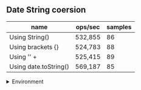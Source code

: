 ## Date String coersion

|name|ops/sec|samples|
|-|-|-|
|Using String()|532,855|86|
|Using brackets {}|524,783|88|
|Using '' + |525,415|89|
|Using date.toString()|569,187|85|


<details>
<summary>Environment</summary>

* __Machine:__ linux x64 | 2 vCPUs | 6.8GB Mem
* __Run:__ Tue Oct 10 2023 20:45:15 GMT+0000 (Coordinated Universal Time)
</details>

<!--
{"environment":{"platform":"linux","arch":"x64","cpus":2,"totalMemory":6.759757995605469},"benchmarks":"[{\"timeStamp\":1696970699763,\"currentTarget\":{\"0\":{\"name\":\"Using String()\",\"options\":{\"async\":false,\"defer\":false,\"delay\":0.005,\"initCount\":1,\"maxTime\":5,\"minSamples\":5,\"minTime\":0.05},\"async\":false,\"defer\":false,\"delay\":0.005,\"initCount\":1,\"maxTime\":5,\"minSamples\":5,\"minTime\":0.05,\"id\":1,\"stats\":{\"moe\":1.5013350768542824e-8,\"rme\":0.7999933807649434,\"sem\":7.659872841093277e-9,\"deviation\":7.103473845230784e-8,\"mean\":0.0000018766843738365998,\"sample\":[0.0000018484686713186103,0.0000018072021077620317,0.0000018369911517157038,0.0000018499433853679592,0.0000018845018703690382,0.000001866042838644702,0.0000017985301057477879,0.000001853274796195652,0.000001953427105978261,0.0000019356962296195654,0.0000018205235733695654,0.000001793917085597826,0.0000020798394701086957,0.0000018710837635869564,0.0000019883759850543477,0.000001883135360054348,0.0000018619092391304349,0.0000018655403532608695,0.0000018103878057065216,0.000001918437466032609,0.0000019417288043478263,0.000002140966881793478,0.0000019174218750000003,0.0000018275276494565216,0.0000018079761209239131,0.00000201844375,0.000001862197995923913,0.0000018716442255434782,0.0000018887297554347825,0.0000019760016983695654,0.0000018802787364130435,0.0000018037675611413043,0.0000018518243885869565,0.000001749104110054348,0.000001935638485054348,0.0000018774016644021741,0.0000017931867866847825,0.0000018088354619565218,0.0000018228809442934783,0.0000018552346807065217,0.0000019407029891304347,0.0000019283898777173912,0.0000018579588654891304,0.000002073565726902174,0.0000018824220448369565,0.000001920047520380435,0.000001935950985054348,0.0000019040659307065218,0.0000018669024116847828,0.0000018482476222826088,0.0000018269230298913044,0.000001987428260869565,0.0000018481661005434784,0.0000018808051970108695,0.0000017765156929347826,0.0000018168279551630437,0.0000017891684782608694,0.000001820995754076087,0.0000018764845788043477,0.0000018091411684782609,0.0000018581345108695652,0.0000019135190557065218,0.0000018407134510869566,0.0000017952685801630434,0.0000018996977241847826,0.0000018980911005434781,0.0000018411278532608696,0.0000018310327785326088,0.0000018961447690217393,0.000001955519633152174,0.0000018576801290760869,0.000001845373777173913,0.0000018541951086956523,0.0000018850170516304348,0.0000019908320991847825,0.0000018297556046195651,0.000001835081691576087,0.0000018786923233695652,0.0000018223337635869564,0.0000017921299932065217,0.0000018139030570652174,0.0000018552480638586955,0.000002045865964673913,0.0000018537263247282608,0.0000018727446671195653,0.0000018842969429347826],\"variance\":5.045934066987782e-15},\"times\":{\"cycle\":0.0552495879657495,\"elapsed\":5.442,\"period\":0.0000018766843738365998,\"timeStamp\":1696970694321},\"running\":false,\"count\":29440,\"cycles\":5,\"hz\":532854.6525677358},\"1\":{\"name\":\"Using brackets {}\",\"options\":{\"async\":false,\"defer\":false,\"delay\":0.005,\"initCount\":1,\"maxTime\":5,\"minSamples\":5,\"minTime\":0.05},\"async\":false,\"defer\":false,\"delay\":0.005,\"initCount\":1,\"maxTime\":5,\"minSamples\":5,\"minTime\":0.05,\"id\":2,\"stats\":{\"moe\":1.8513322439099877e-8,\"rme\":0.9715480963886051,\"sem\":9.44557267301014e-9,\"deviation\":8.860732585208856e-8,\"mean\":0.0000019055487327819145,\"sample\":[0.0000019014716454246027,0.0000017853950841247822,0.0000017986913883256856,0.0000018093590509728596,0.0000018734298403935308,0.0000018298265562515483,0.0000018326754078635381,0.00000196032140708497,0.0000018606896344268677,0.0000018455748310153237,0.0000019146797253777823,0.0000020144424390416533,0.0000020391477863892133,0.000002218246416817072,0.0000018937221219520825,0.0000022846263226811056,0.0000019572071345153415,0.0000019916657819301415,0.0000018862832572459923,0.000001947690943836925,0.000001920264182326503,0.0000019538380578263794,0.0000019093111441412748,0.000001838465088296705,0.000001881141203949464,0.0000018892665888098524,0.0000018913014828184167,0.0000019388117634568425,0.000001910210036451145,0.0000018781578723856036,0.0000018585344162508405,0.0000018163432069929576,0.0000019201084333085606,0.000001914913295820505,0.000002064571504405988,0.0000019699508794281065,0.000001950500867041795,0.000001857554128180628,0.0000018932230951622608,0.000001921124146229253,0.0000018925825459178256,0.0000018477442049757584,0.0000018055848108433309,0.0000019942456736383904,0.0000019555190926142196,0.000001812011536964292,0.0000019307796808096536,0.0000019835521780671645,0.0000018582790615379172,0.0000018394142750981988,0.000002061544923741109,0.0000018478434481050285,0.0000018721931773948122,0.000001935825860787714,0.0000018491633815775505,0.0000018317848473052831,0.0000019663930783113346,0.0000019948972362787076,0.0000018537530344315087,0.0000018811531547471603,0.0000018289574648784456,0.0000018508407233093883,0.000001878729112849004,0.000001871531441310733,0.0000018605367139672317,0.0000019490145794260236,0.0000018012495488163064,0.000001839485084397891,0.0000019105348738455006,0.0000018139074277221416,0.0000021638271701050994,0.000001861952192221947,0.000001872419653915567,0.0000019870590254432218,0.0000018985705438975194,0.0000018258363353267986,0.0000018672920485509041,0.0000018929227856612052,0.000001818730669875084,0.000001865204288899112,0.0000019340034325347677,0.0000020851267206907534,0.0000019160481616476165,0.000001855717010509926,0.0000018959235995612018,0.0000017744545454545453,0.0000018357340670228954,0.0000018956758908666266],\"variance\":7.851258194658203e-15},\"times\":{\"cycle\":0.05384890163968412,\"elapsed\":5.453,\"period\":0.0000019055487327819145,\"timeStamp\":1696970699781},\"running\":false,\"count\":28259,\"cycles\":5,\"hz\":524783.2200754572},\"2\":{\"name\":\"Using '' + \",\"options\":{\"async\":false,\"defer\":false,\"delay\":0.005,\"initCount\":1,\"maxTime\":5,\"minSamples\":5,\"minTime\":0.05},\"async\":false,\"defer\":false,\"delay\":0.005,\"initCount\":1,\"maxTime\":5,\"minSamples\":5,\"minTime\":0.05,\"id\":3,\"stats\":{\"moe\":2.1786451108018183e-8,\"rme\":1.144693591362594,\"sem\":1.1115536279601113e-8,\"deviation\":1.0486375953444755e-7,\"mean\":0.0000019032561440380328,\"sample\":[0.000001834789153758834,0.0000019542080471730835,0.0000017819057232049948,0.0000017776601803676726,0.0000018204487339576828,0.0000017992382934443289,0.0000018245902185223726,0.0000018484541449878599,0.0000018058737079431148,0.0000018495640998959418,0.0000019044649670482138,0.0000019765214706902533,0.0000019486131807145335,0.0000018725434963579605,0.0000018978607700312175,0.0000018142885189039197,0.0000018335761706555671,0.0000018690857787027401,0.0000017822493929934096,0.000002108682691640652,0.0000017711810960804718,0.0000017711255983350676,0.000001830362330905307,0.0000018845349288935137,0.0000018892383281304197,0.0000018248333680194242,0.0000017814377384668747,0.0000018028737079431148,0.0000018331337495664238,0.0000018175944155393687,0.0000019692901144641,0.000001988853035032952,0.0000024136176552202568,0.0000018508686784599376,0.0000018430712799167534,0.0000018349027402011792,0.000001985665383281304,0.000002082147936177593,0.0000020095917447103713,0.000001807646479361776,0.0000018723705168227539,0.0000018078476586888658,0.00000179135098855359,0.0000019034908081859174,0.0000018284060353798127,0.00000174211422129726,0.000002027333645508151,0.0000019478749913284773,0.000001896990634755463,0.0000019803410683315992,0.000001948943322927506,0.0000018980173430454387,0.0000018796962192160943,0.000002112900520291363,0.000001980545716267777,0.000001906723517169615,0.000001953136871314603,0.0000019249648976760316,0.0000019373339229968782,0.0000018480972944849116,0.0000019041394380853278,0.0000018369283732223377,0.000002015106833159903,0.0000020316624696496705,0.0000018745661463753034,0.000001973934582032605,0.000002127746132500867,0.0000018758079084287202,0.000002060767499132848,0.0000018955199791883457,0.0000018135292403746097,0.0000018488568851890393,0.0000019768065903572665,0.000002024756468955949,0.000001941059174471037,0.000001932203850156087,0.000001923365868886576,0.0000018524330211585155,0.0000021074201526187997,0.0000019354851890391955,0.0000018386141172389873,0.0000018337962539021852,0.0000018811460978147764,0.0000018591378425251475,0.0000018060162330905307,0.0000020619086368366285,0.0000018682602497398544,0.0000018471468955948664,0.0000019566054457162678],\"variance\":1.0996408063698439e-14},\"times\":{\"cycle\":0.05487087463261649,\"elapsed\":5.376,\"period\":0.0000019032561440380328,\"timeStamp\":1696970705235},\"running\":false,\"count\":28830,\"cycles\":3,\"hz\":525415.3536467012},\"3\":{\"name\":\"Using date.toString()\",\"options\":{\"async\":false,\"defer\":false,\"delay\":0.005,\"initCount\":1,\"maxTime\":5,\"minSamples\":5,\"minTime\":0.05},\"async\":false,\"defer\":false,\"delay\":0.005,\"initCount\":1,\"maxTime\":5,\"minSamples\":5,\"minTime\":0.05,\"id\":4,\"stats\":{\"moe\":2.6681315139153776e-8,\"rme\":1.5186667019630262,\"sem\":1.3612915887323355e-8,\"deviation\":1.2550488321656632e-7,\"mean\":0.000001756890771666064,\"sample\":[0.0000017792996292895282,0.0000023009761588953504,0.0000019227097575077373,0.0000018831424684555999,0.000001725433963533607,0.0000017477679136109803,0.0000017350349525667767,0.0000017508560855816458,0.0000017113704573672025,0.0000017343528405087078,0.0000017196889701687864,0.0000016875122646891045,0.0000018427482299251701,0.0000017857871883493842,0.0000017115080366430657,0.0000016930120801315393,0.0000017014983389819135,0.0000017667107144055567,0.0000017789183248884266,0.0000017892065366933995,0.0000017406881983826044,0.0000017829752357303446,0.000001804004664273011,0.0000018777503103922686,0.0000017099353941992096,0.0000018885972268738698,0.0000017463275504052514,0.000001846102853506598,0.0000017230608212204434,0.0000017567602317636814,0.0000017179868042065777,0.0000016757603992229888,0.0000017849134235380804,0.0000017377033960747538,0.0000016898939312747004,0.0000016956913390046218,0.0000016809506539436808,0.0000016970990257573734,0.0000017391848391832378,0.0000016720924195916188,0.0000017404960296276527,0.0000017176581476044306,0.0000017824584278660081,0.000001815439109835847,0.0000016708078873615375,0.0000016889313811047545,0.000001647382009761143,0.0000017068989301528815,0.0000016815620414363748,0.0000016558017389055884,0.0000016345697016710302,0.0000016357171207860628,0.0000017289519053621644,0.0000017306391286079059,0.0000016341236950127671,0.0000016825575487249102,0.0000017334866673130998,0.0000017608500921167459,0.000001658422250234332,0.0000018102797116907463,0.000001915027279485439,0.0000016606634021784803,0.0000017032566986651152,0.000002065021752480688,0.000002028543682730534,0.0000024152318756262325,0.0000016632523675619769,0.0000017165731600892079,0.0000018191293189825139,0.0000016333775816930089,0.0000016647714858269497,0.0000016677806005365395,0.0000016492733120010342,0.0000016163886392811297,0.000001671998138639281,0.000001690662997432606,0.000001752854621309371,0.0000018137272464698331,0.0000016816643132220797,0.000001683374839537869,0.0000017109453465982028,0.000001800787676508344,0.0000018364101091142491,0.0000017894526636713737,0.00000183349932605905],\"variance\":1.575147571120395e-14},\"times\":{\"cycle\":0.054744716445114555,\"elapsed\":5.294,\"period\":0.000001756890771666064,\"timeStamp\":1696970710611},\"running\":false,\"count\":31160,\"cycles\":3,\"hz\":569187.3485405683},\"options\":{},\"events\":{\"start\":[null],\"cycle\":[null,null],\"complete\":[null,null]},\"length\":4,\"running\":false},\"type\":\"cycle\",\"target\":{\"name\":\"Using String()\",\"options\":{\"async\":false,\"defer\":false,\"delay\":0.005,\"initCount\":1,\"maxTime\":5,\"minSamples\":5,\"minTime\":0.05},\"async\":false,\"defer\":false,\"delay\":0.005,\"initCount\":1,\"maxTime\":5,\"minSamples\":5,\"minTime\":0.05,\"id\":1,\"stats\":{\"moe\":1.5013350768542824e-8,\"rme\":0.7999933807649434,\"sem\":7.659872841093277e-9,\"deviation\":7.103473845230784e-8,\"mean\":0.0000018766843738365998,\"sample\":[0.0000018484686713186103,0.0000018072021077620317,0.0000018369911517157038,0.0000018499433853679592,0.0000018845018703690382,0.000001866042838644702,0.0000017985301057477879,0.000001853274796195652,0.000001953427105978261,0.0000019356962296195654,0.0000018205235733695654,0.000001793917085597826,0.0000020798394701086957,0.0000018710837635869564,0.0000019883759850543477,0.000001883135360054348,0.0000018619092391304349,0.0000018655403532608695,0.0000018103878057065216,0.000001918437466032609,0.0000019417288043478263,0.000002140966881793478,0.0000019174218750000003,0.0000018275276494565216,0.0000018079761209239131,0.00000201844375,0.000001862197995923913,0.0000018716442255434782,0.0000018887297554347825,0.0000019760016983695654,0.0000018802787364130435,0.0000018037675611413043,0.0000018518243885869565,0.000001749104110054348,0.000001935638485054348,0.0000018774016644021741,0.0000017931867866847825,0.0000018088354619565218,0.0000018228809442934783,0.0000018552346807065217,0.0000019407029891304347,0.0000019283898777173912,0.0000018579588654891304,0.000002073565726902174,0.0000018824220448369565,0.000001920047520380435,0.000001935950985054348,0.0000019040659307065218,0.0000018669024116847828,0.0000018482476222826088,0.0000018269230298913044,0.000001987428260869565,0.0000018481661005434784,0.0000018808051970108695,0.0000017765156929347826,0.0000018168279551630437,0.0000017891684782608694,0.000001820995754076087,0.0000018764845788043477,0.0000018091411684782609,0.0000018581345108695652,0.0000019135190557065218,0.0000018407134510869566,0.0000017952685801630434,0.0000018996977241847826,0.0000018980911005434781,0.0000018411278532608696,0.0000018310327785326088,0.0000018961447690217393,0.000001955519633152174,0.0000018576801290760869,0.000001845373777173913,0.0000018541951086956523,0.0000018850170516304348,0.0000019908320991847825,0.0000018297556046195651,0.000001835081691576087,0.0000018786923233695652,0.0000018223337635869564,0.0000017921299932065217,0.0000018139030570652174,0.0000018552480638586955,0.000002045865964673913,0.0000018537263247282608,0.0000018727446671195653,0.0000018842969429347826],\"variance\":5.045934066987782e-15},\"times\":{\"cycle\":0.0552495879657495,\"elapsed\":5.442,\"period\":0.0000018766843738365998,\"timeStamp\":1696970694321},\"running\":false,\"count\":29440,\"cycles\":5,\"hz\":532854.6525677358},\"aborted\":false},{\"timeStamp\":1696970705234,\"currentTarget\":{\"0\":{\"name\":\"Using String()\",\"options\":{\"async\":false,\"defer\":false,\"delay\":0.005,\"initCount\":1,\"maxTime\":5,\"minSamples\":5,\"minTime\":0.05},\"async\":false,\"defer\":false,\"delay\":0.005,\"initCount\":1,\"maxTime\":5,\"minSamples\":5,\"minTime\":0.05,\"id\":1,\"stats\":{\"moe\":1.5013350768542824e-8,\"rme\":0.7999933807649434,\"sem\":7.659872841093277e-9,\"deviation\":7.103473845230784e-8,\"mean\":0.0000018766843738365998,\"sample\":[0.0000018484686713186103,0.0000018072021077620317,0.0000018369911517157038,0.0000018499433853679592,0.0000018845018703690382,0.000001866042838644702,0.0000017985301057477879,0.000001853274796195652,0.000001953427105978261,0.0000019356962296195654,0.0000018205235733695654,0.000001793917085597826,0.0000020798394701086957,0.0000018710837635869564,0.0000019883759850543477,0.000001883135360054348,0.0000018619092391304349,0.0000018655403532608695,0.0000018103878057065216,0.000001918437466032609,0.0000019417288043478263,0.000002140966881793478,0.0000019174218750000003,0.0000018275276494565216,0.0000018079761209239131,0.00000201844375,0.000001862197995923913,0.0000018716442255434782,0.0000018887297554347825,0.0000019760016983695654,0.0000018802787364130435,0.0000018037675611413043,0.0000018518243885869565,0.000001749104110054348,0.000001935638485054348,0.0000018774016644021741,0.0000017931867866847825,0.0000018088354619565218,0.0000018228809442934783,0.0000018552346807065217,0.0000019407029891304347,0.0000019283898777173912,0.0000018579588654891304,0.000002073565726902174,0.0000018824220448369565,0.000001920047520380435,0.000001935950985054348,0.0000019040659307065218,0.0000018669024116847828,0.0000018482476222826088,0.0000018269230298913044,0.000001987428260869565,0.0000018481661005434784,0.0000018808051970108695,0.0000017765156929347826,0.0000018168279551630437,0.0000017891684782608694,0.000001820995754076087,0.0000018764845788043477,0.0000018091411684782609,0.0000018581345108695652,0.0000019135190557065218,0.0000018407134510869566,0.0000017952685801630434,0.0000018996977241847826,0.0000018980911005434781,0.0000018411278532608696,0.0000018310327785326088,0.0000018961447690217393,0.000001955519633152174,0.0000018576801290760869,0.000001845373777173913,0.0000018541951086956523,0.0000018850170516304348,0.0000019908320991847825,0.0000018297556046195651,0.000001835081691576087,0.0000018786923233695652,0.0000018223337635869564,0.0000017921299932065217,0.0000018139030570652174,0.0000018552480638586955,0.000002045865964673913,0.0000018537263247282608,0.0000018727446671195653,0.0000018842969429347826],\"variance\":5.045934066987782e-15},\"times\":{\"cycle\":0.0552495879657495,\"elapsed\":5.442,\"period\":0.0000018766843738365998,\"timeStamp\":1696970694321},\"running\":false,\"count\":29440,\"cycles\":5,\"hz\":532854.6525677358},\"1\":{\"name\":\"Using brackets {}\",\"options\":{\"async\":false,\"defer\":false,\"delay\":0.005,\"initCount\":1,\"maxTime\":5,\"minSamples\":5,\"minTime\":0.05},\"async\":false,\"defer\":false,\"delay\":0.005,\"initCount\":1,\"maxTime\":5,\"minSamples\":5,\"minTime\":0.05,\"id\":2,\"stats\":{\"moe\":1.8513322439099877e-8,\"rme\":0.9715480963886051,\"sem\":9.44557267301014e-9,\"deviation\":8.860732585208856e-8,\"mean\":0.0000019055487327819145,\"sample\":[0.0000019014716454246027,0.0000017853950841247822,0.0000017986913883256856,0.0000018093590509728596,0.0000018734298403935308,0.0000018298265562515483,0.0000018326754078635381,0.00000196032140708497,0.0000018606896344268677,0.0000018455748310153237,0.0000019146797253777823,0.0000020144424390416533,0.0000020391477863892133,0.000002218246416817072,0.0000018937221219520825,0.0000022846263226811056,0.0000019572071345153415,0.0000019916657819301415,0.0000018862832572459923,0.000001947690943836925,0.000001920264182326503,0.0000019538380578263794,0.0000019093111441412748,0.000001838465088296705,0.000001881141203949464,0.0000018892665888098524,0.0000018913014828184167,0.0000019388117634568425,0.000001910210036451145,0.0000018781578723856036,0.0000018585344162508405,0.0000018163432069929576,0.0000019201084333085606,0.000001914913295820505,0.000002064571504405988,0.0000019699508794281065,0.000001950500867041795,0.000001857554128180628,0.0000018932230951622608,0.000001921124146229253,0.0000018925825459178256,0.0000018477442049757584,0.0000018055848108433309,0.0000019942456736383904,0.0000019555190926142196,0.000001812011536964292,0.0000019307796808096536,0.0000019835521780671645,0.0000018582790615379172,0.0000018394142750981988,0.000002061544923741109,0.0000018478434481050285,0.0000018721931773948122,0.000001935825860787714,0.0000018491633815775505,0.0000018317848473052831,0.0000019663930783113346,0.0000019948972362787076,0.0000018537530344315087,0.0000018811531547471603,0.0000018289574648784456,0.0000018508407233093883,0.000001878729112849004,0.000001871531441310733,0.0000018605367139672317,0.0000019490145794260236,0.0000018012495488163064,0.000001839485084397891,0.0000019105348738455006,0.0000018139074277221416,0.0000021638271701050994,0.000001861952192221947,0.000001872419653915567,0.0000019870590254432218,0.0000018985705438975194,0.0000018258363353267986,0.0000018672920485509041,0.0000018929227856612052,0.000001818730669875084,0.000001865204288899112,0.0000019340034325347677,0.0000020851267206907534,0.0000019160481616476165,0.000001855717010509926,0.0000018959235995612018,0.0000017744545454545453,0.0000018357340670228954,0.0000018956758908666266],\"variance\":7.851258194658203e-15},\"times\":{\"cycle\":0.05384890163968412,\"elapsed\":5.453,\"period\":0.0000019055487327819145,\"timeStamp\":1696970699781},\"running\":false,\"count\":28259,\"cycles\":5,\"hz\":524783.2200754572},\"2\":{\"name\":\"Using '' + \",\"options\":{\"async\":false,\"defer\":false,\"delay\":0.005,\"initCount\":1,\"maxTime\":5,\"minSamples\":5,\"minTime\":0.05},\"async\":false,\"defer\":false,\"delay\":0.005,\"initCount\":1,\"maxTime\":5,\"minSamples\":5,\"minTime\":0.05,\"id\":3,\"stats\":{\"moe\":2.1786451108018183e-8,\"rme\":1.144693591362594,\"sem\":1.1115536279601113e-8,\"deviation\":1.0486375953444755e-7,\"mean\":0.0000019032561440380328,\"sample\":[0.000001834789153758834,0.0000019542080471730835,0.0000017819057232049948,0.0000017776601803676726,0.0000018204487339576828,0.0000017992382934443289,0.0000018245902185223726,0.0000018484541449878599,0.0000018058737079431148,0.0000018495640998959418,0.0000019044649670482138,0.0000019765214706902533,0.0000019486131807145335,0.0000018725434963579605,0.0000018978607700312175,0.0000018142885189039197,0.0000018335761706555671,0.0000018690857787027401,0.0000017822493929934096,0.000002108682691640652,0.0000017711810960804718,0.0000017711255983350676,0.000001830362330905307,0.0000018845349288935137,0.0000018892383281304197,0.0000018248333680194242,0.0000017814377384668747,0.0000018028737079431148,0.0000018331337495664238,0.0000018175944155393687,0.0000019692901144641,0.000001988853035032952,0.0000024136176552202568,0.0000018508686784599376,0.0000018430712799167534,0.0000018349027402011792,0.000001985665383281304,0.000002082147936177593,0.0000020095917447103713,0.000001807646479361776,0.0000018723705168227539,0.0000018078476586888658,0.00000179135098855359,0.0000019034908081859174,0.0000018284060353798127,0.00000174211422129726,0.000002027333645508151,0.0000019478749913284773,0.000001896990634755463,0.0000019803410683315992,0.000001948943322927506,0.0000018980173430454387,0.0000018796962192160943,0.000002112900520291363,0.000001980545716267777,0.000001906723517169615,0.000001953136871314603,0.0000019249648976760316,0.0000019373339229968782,0.0000018480972944849116,0.0000019041394380853278,0.0000018369283732223377,0.000002015106833159903,0.0000020316624696496705,0.0000018745661463753034,0.000001973934582032605,0.000002127746132500867,0.0000018758079084287202,0.000002060767499132848,0.0000018955199791883457,0.0000018135292403746097,0.0000018488568851890393,0.0000019768065903572665,0.000002024756468955949,0.000001941059174471037,0.000001932203850156087,0.000001923365868886576,0.0000018524330211585155,0.0000021074201526187997,0.0000019354851890391955,0.0000018386141172389873,0.0000018337962539021852,0.0000018811460978147764,0.0000018591378425251475,0.0000018060162330905307,0.0000020619086368366285,0.0000018682602497398544,0.0000018471468955948664,0.0000019566054457162678],\"variance\":1.0996408063698439e-14},\"times\":{\"cycle\":0.05487087463261649,\"elapsed\":5.376,\"period\":0.0000019032561440380328,\"timeStamp\":1696970705235},\"running\":false,\"count\":28830,\"cycles\":3,\"hz\":525415.3536467012},\"3\":{\"name\":\"Using date.toString()\",\"options\":{\"async\":false,\"defer\":false,\"delay\":0.005,\"initCount\":1,\"maxTime\":5,\"minSamples\":5,\"minTime\":0.05},\"async\":false,\"defer\":false,\"delay\":0.005,\"initCount\":1,\"maxTime\":5,\"minSamples\":5,\"minTime\":0.05,\"id\":4,\"stats\":{\"moe\":2.6681315139153776e-8,\"rme\":1.5186667019630262,\"sem\":1.3612915887323355e-8,\"deviation\":1.2550488321656632e-7,\"mean\":0.000001756890771666064,\"sample\":[0.0000017792996292895282,0.0000023009761588953504,0.0000019227097575077373,0.0000018831424684555999,0.000001725433963533607,0.0000017477679136109803,0.0000017350349525667767,0.0000017508560855816458,0.0000017113704573672025,0.0000017343528405087078,0.0000017196889701687864,0.0000016875122646891045,0.0000018427482299251701,0.0000017857871883493842,0.0000017115080366430657,0.0000016930120801315393,0.0000017014983389819135,0.0000017667107144055567,0.0000017789183248884266,0.0000017892065366933995,0.0000017406881983826044,0.0000017829752357303446,0.000001804004664273011,0.0000018777503103922686,0.0000017099353941992096,0.0000018885972268738698,0.0000017463275504052514,0.000001846102853506598,0.0000017230608212204434,0.0000017567602317636814,0.0000017179868042065777,0.0000016757603992229888,0.0000017849134235380804,0.0000017377033960747538,0.0000016898939312747004,0.0000016956913390046218,0.0000016809506539436808,0.0000016970990257573734,0.0000017391848391832378,0.0000016720924195916188,0.0000017404960296276527,0.0000017176581476044306,0.0000017824584278660081,0.000001815439109835847,0.0000016708078873615375,0.0000016889313811047545,0.000001647382009761143,0.0000017068989301528815,0.0000016815620414363748,0.0000016558017389055884,0.0000016345697016710302,0.0000016357171207860628,0.0000017289519053621644,0.0000017306391286079059,0.0000016341236950127671,0.0000016825575487249102,0.0000017334866673130998,0.0000017608500921167459,0.000001658422250234332,0.0000018102797116907463,0.000001915027279485439,0.0000016606634021784803,0.0000017032566986651152,0.000002065021752480688,0.000002028543682730534,0.0000024152318756262325,0.0000016632523675619769,0.0000017165731600892079,0.0000018191293189825139,0.0000016333775816930089,0.0000016647714858269497,0.0000016677806005365395,0.0000016492733120010342,0.0000016163886392811297,0.000001671998138639281,0.000001690662997432606,0.000001752854621309371,0.0000018137272464698331,0.0000016816643132220797,0.000001683374839537869,0.0000017109453465982028,0.000001800787676508344,0.0000018364101091142491,0.0000017894526636713737,0.00000183349932605905],\"variance\":1.575147571120395e-14},\"times\":{\"cycle\":0.054744716445114555,\"elapsed\":5.294,\"period\":0.000001756890771666064,\"timeStamp\":1696970710611},\"running\":false,\"count\":31160,\"cycles\":3,\"hz\":569187.3485405683},\"options\":{},\"events\":{\"start\":[null],\"cycle\":[null,null],\"complete\":[null,null]},\"length\":4,\"running\":false},\"type\":\"cycle\",\"target\":{\"name\":\"Using brackets {}\",\"options\":{\"async\":false,\"defer\":false,\"delay\":0.005,\"initCount\":1,\"maxTime\":5,\"minSamples\":5,\"minTime\":0.05},\"async\":false,\"defer\":false,\"delay\":0.005,\"initCount\":1,\"maxTime\":5,\"minSamples\":5,\"minTime\":0.05,\"id\":2,\"stats\":{\"moe\":1.8513322439099877e-8,\"rme\":0.9715480963886051,\"sem\":9.44557267301014e-9,\"deviation\":8.860732585208856e-8,\"mean\":0.0000019055487327819145,\"sample\":[0.0000019014716454246027,0.0000017853950841247822,0.0000017986913883256856,0.0000018093590509728596,0.0000018734298403935308,0.0000018298265562515483,0.0000018326754078635381,0.00000196032140708497,0.0000018606896344268677,0.0000018455748310153237,0.0000019146797253777823,0.0000020144424390416533,0.0000020391477863892133,0.000002218246416817072,0.0000018937221219520825,0.0000022846263226811056,0.0000019572071345153415,0.0000019916657819301415,0.0000018862832572459923,0.000001947690943836925,0.000001920264182326503,0.0000019538380578263794,0.0000019093111441412748,0.000001838465088296705,0.000001881141203949464,0.0000018892665888098524,0.0000018913014828184167,0.0000019388117634568425,0.000001910210036451145,0.0000018781578723856036,0.0000018585344162508405,0.0000018163432069929576,0.0000019201084333085606,0.000001914913295820505,0.000002064571504405988,0.0000019699508794281065,0.000001950500867041795,0.000001857554128180628,0.0000018932230951622608,0.000001921124146229253,0.0000018925825459178256,0.0000018477442049757584,0.0000018055848108433309,0.0000019942456736383904,0.0000019555190926142196,0.000001812011536964292,0.0000019307796808096536,0.0000019835521780671645,0.0000018582790615379172,0.0000018394142750981988,0.000002061544923741109,0.0000018478434481050285,0.0000018721931773948122,0.000001935825860787714,0.0000018491633815775505,0.0000018317848473052831,0.0000019663930783113346,0.0000019948972362787076,0.0000018537530344315087,0.0000018811531547471603,0.0000018289574648784456,0.0000018508407233093883,0.000001878729112849004,0.000001871531441310733,0.0000018605367139672317,0.0000019490145794260236,0.0000018012495488163064,0.000001839485084397891,0.0000019105348738455006,0.0000018139074277221416,0.0000021638271701050994,0.000001861952192221947,0.000001872419653915567,0.0000019870590254432218,0.0000018985705438975194,0.0000018258363353267986,0.0000018672920485509041,0.0000018929227856612052,0.000001818730669875084,0.000001865204288899112,0.0000019340034325347677,0.0000020851267206907534,0.0000019160481616476165,0.000001855717010509926,0.0000018959235995612018,0.0000017744545454545453,0.0000018357340670228954,0.0000018956758908666266],\"variance\":7.851258194658203e-15},\"times\":{\"cycle\":0.05384890163968412,\"elapsed\":5.453,\"period\":0.0000019055487327819145,\"timeStamp\":1696970699781},\"running\":false,\"count\":28259,\"cycles\":5,\"hz\":524783.2200754572},\"aborted\":false},{\"timeStamp\":1696970710611,\"currentTarget\":{\"0\":{\"name\":\"Using String()\",\"options\":{\"async\":false,\"defer\":false,\"delay\":0.005,\"initCount\":1,\"maxTime\":5,\"minSamples\":5,\"minTime\":0.05},\"async\":false,\"defer\":false,\"delay\":0.005,\"initCount\":1,\"maxTime\":5,\"minSamples\":5,\"minTime\":0.05,\"id\":1,\"stats\":{\"moe\":1.5013350768542824e-8,\"rme\":0.7999933807649434,\"sem\":7.659872841093277e-9,\"deviation\":7.103473845230784e-8,\"mean\":0.0000018766843738365998,\"sample\":[0.0000018484686713186103,0.0000018072021077620317,0.0000018369911517157038,0.0000018499433853679592,0.0000018845018703690382,0.000001866042838644702,0.0000017985301057477879,0.000001853274796195652,0.000001953427105978261,0.0000019356962296195654,0.0000018205235733695654,0.000001793917085597826,0.0000020798394701086957,0.0000018710837635869564,0.0000019883759850543477,0.000001883135360054348,0.0000018619092391304349,0.0000018655403532608695,0.0000018103878057065216,0.000001918437466032609,0.0000019417288043478263,0.000002140966881793478,0.0000019174218750000003,0.0000018275276494565216,0.0000018079761209239131,0.00000201844375,0.000001862197995923913,0.0000018716442255434782,0.0000018887297554347825,0.0000019760016983695654,0.0000018802787364130435,0.0000018037675611413043,0.0000018518243885869565,0.000001749104110054348,0.000001935638485054348,0.0000018774016644021741,0.0000017931867866847825,0.0000018088354619565218,0.0000018228809442934783,0.0000018552346807065217,0.0000019407029891304347,0.0000019283898777173912,0.0000018579588654891304,0.000002073565726902174,0.0000018824220448369565,0.000001920047520380435,0.000001935950985054348,0.0000019040659307065218,0.0000018669024116847828,0.0000018482476222826088,0.0000018269230298913044,0.000001987428260869565,0.0000018481661005434784,0.0000018808051970108695,0.0000017765156929347826,0.0000018168279551630437,0.0000017891684782608694,0.000001820995754076087,0.0000018764845788043477,0.0000018091411684782609,0.0000018581345108695652,0.0000019135190557065218,0.0000018407134510869566,0.0000017952685801630434,0.0000018996977241847826,0.0000018980911005434781,0.0000018411278532608696,0.0000018310327785326088,0.0000018961447690217393,0.000001955519633152174,0.0000018576801290760869,0.000001845373777173913,0.0000018541951086956523,0.0000018850170516304348,0.0000019908320991847825,0.0000018297556046195651,0.000001835081691576087,0.0000018786923233695652,0.0000018223337635869564,0.0000017921299932065217,0.0000018139030570652174,0.0000018552480638586955,0.000002045865964673913,0.0000018537263247282608,0.0000018727446671195653,0.0000018842969429347826],\"variance\":5.045934066987782e-15},\"times\":{\"cycle\":0.0552495879657495,\"elapsed\":5.442,\"period\":0.0000018766843738365998,\"timeStamp\":1696970694321},\"running\":false,\"count\":29440,\"cycles\":5,\"hz\":532854.6525677358},\"1\":{\"name\":\"Using brackets {}\",\"options\":{\"async\":false,\"defer\":false,\"delay\":0.005,\"initCount\":1,\"maxTime\":5,\"minSamples\":5,\"minTime\":0.05},\"async\":false,\"defer\":false,\"delay\":0.005,\"initCount\":1,\"maxTime\":5,\"minSamples\":5,\"minTime\":0.05,\"id\":2,\"stats\":{\"moe\":1.8513322439099877e-8,\"rme\":0.9715480963886051,\"sem\":9.44557267301014e-9,\"deviation\":8.860732585208856e-8,\"mean\":0.0000019055487327819145,\"sample\":[0.0000019014716454246027,0.0000017853950841247822,0.0000017986913883256856,0.0000018093590509728596,0.0000018734298403935308,0.0000018298265562515483,0.0000018326754078635381,0.00000196032140708497,0.0000018606896344268677,0.0000018455748310153237,0.0000019146797253777823,0.0000020144424390416533,0.0000020391477863892133,0.000002218246416817072,0.0000018937221219520825,0.0000022846263226811056,0.0000019572071345153415,0.0000019916657819301415,0.0000018862832572459923,0.000001947690943836925,0.000001920264182326503,0.0000019538380578263794,0.0000019093111441412748,0.000001838465088296705,0.000001881141203949464,0.0000018892665888098524,0.0000018913014828184167,0.0000019388117634568425,0.000001910210036451145,0.0000018781578723856036,0.0000018585344162508405,0.0000018163432069929576,0.0000019201084333085606,0.000001914913295820505,0.000002064571504405988,0.0000019699508794281065,0.000001950500867041795,0.000001857554128180628,0.0000018932230951622608,0.000001921124146229253,0.0000018925825459178256,0.0000018477442049757584,0.0000018055848108433309,0.0000019942456736383904,0.0000019555190926142196,0.000001812011536964292,0.0000019307796808096536,0.0000019835521780671645,0.0000018582790615379172,0.0000018394142750981988,0.000002061544923741109,0.0000018478434481050285,0.0000018721931773948122,0.000001935825860787714,0.0000018491633815775505,0.0000018317848473052831,0.0000019663930783113346,0.0000019948972362787076,0.0000018537530344315087,0.0000018811531547471603,0.0000018289574648784456,0.0000018508407233093883,0.000001878729112849004,0.000001871531441310733,0.0000018605367139672317,0.0000019490145794260236,0.0000018012495488163064,0.000001839485084397891,0.0000019105348738455006,0.0000018139074277221416,0.0000021638271701050994,0.000001861952192221947,0.000001872419653915567,0.0000019870590254432218,0.0000018985705438975194,0.0000018258363353267986,0.0000018672920485509041,0.0000018929227856612052,0.000001818730669875084,0.000001865204288899112,0.0000019340034325347677,0.0000020851267206907534,0.0000019160481616476165,0.000001855717010509926,0.0000018959235995612018,0.0000017744545454545453,0.0000018357340670228954,0.0000018956758908666266],\"variance\":7.851258194658203e-15},\"times\":{\"cycle\":0.05384890163968412,\"elapsed\":5.453,\"period\":0.0000019055487327819145,\"timeStamp\":1696970699781},\"running\":false,\"count\":28259,\"cycles\":5,\"hz\":524783.2200754572},\"2\":{\"name\":\"Using '' + \",\"options\":{\"async\":false,\"defer\":false,\"delay\":0.005,\"initCount\":1,\"maxTime\":5,\"minSamples\":5,\"minTime\":0.05},\"async\":false,\"defer\":false,\"delay\":0.005,\"initCount\":1,\"maxTime\":5,\"minSamples\":5,\"minTime\":0.05,\"id\":3,\"stats\":{\"moe\":2.1786451108018183e-8,\"rme\":1.144693591362594,\"sem\":1.1115536279601113e-8,\"deviation\":1.0486375953444755e-7,\"mean\":0.0000019032561440380328,\"sample\":[0.000001834789153758834,0.0000019542080471730835,0.0000017819057232049948,0.0000017776601803676726,0.0000018204487339576828,0.0000017992382934443289,0.0000018245902185223726,0.0000018484541449878599,0.0000018058737079431148,0.0000018495640998959418,0.0000019044649670482138,0.0000019765214706902533,0.0000019486131807145335,0.0000018725434963579605,0.0000018978607700312175,0.0000018142885189039197,0.0000018335761706555671,0.0000018690857787027401,0.0000017822493929934096,0.000002108682691640652,0.0000017711810960804718,0.0000017711255983350676,0.000001830362330905307,0.0000018845349288935137,0.0000018892383281304197,0.0000018248333680194242,0.0000017814377384668747,0.0000018028737079431148,0.0000018331337495664238,0.0000018175944155393687,0.0000019692901144641,0.000001988853035032952,0.0000024136176552202568,0.0000018508686784599376,0.0000018430712799167534,0.0000018349027402011792,0.000001985665383281304,0.000002082147936177593,0.0000020095917447103713,0.000001807646479361776,0.0000018723705168227539,0.0000018078476586888658,0.00000179135098855359,0.0000019034908081859174,0.0000018284060353798127,0.00000174211422129726,0.000002027333645508151,0.0000019478749913284773,0.000001896990634755463,0.0000019803410683315992,0.000001948943322927506,0.0000018980173430454387,0.0000018796962192160943,0.000002112900520291363,0.000001980545716267777,0.000001906723517169615,0.000001953136871314603,0.0000019249648976760316,0.0000019373339229968782,0.0000018480972944849116,0.0000019041394380853278,0.0000018369283732223377,0.000002015106833159903,0.0000020316624696496705,0.0000018745661463753034,0.000001973934582032605,0.000002127746132500867,0.0000018758079084287202,0.000002060767499132848,0.0000018955199791883457,0.0000018135292403746097,0.0000018488568851890393,0.0000019768065903572665,0.000002024756468955949,0.000001941059174471037,0.000001932203850156087,0.000001923365868886576,0.0000018524330211585155,0.0000021074201526187997,0.0000019354851890391955,0.0000018386141172389873,0.0000018337962539021852,0.0000018811460978147764,0.0000018591378425251475,0.0000018060162330905307,0.0000020619086368366285,0.0000018682602497398544,0.0000018471468955948664,0.0000019566054457162678],\"variance\":1.0996408063698439e-14},\"times\":{\"cycle\":0.05487087463261649,\"elapsed\":5.376,\"period\":0.0000019032561440380328,\"timeStamp\":1696970705235},\"running\":false,\"count\":28830,\"cycles\":3,\"hz\":525415.3536467012},\"3\":{\"name\":\"Using date.toString()\",\"options\":{\"async\":false,\"defer\":false,\"delay\":0.005,\"initCount\":1,\"maxTime\":5,\"minSamples\":5,\"minTime\":0.05},\"async\":false,\"defer\":false,\"delay\":0.005,\"initCount\":1,\"maxTime\":5,\"minSamples\":5,\"minTime\":0.05,\"id\":4,\"stats\":{\"moe\":2.6681315139153776e-8,\"rme\":1.5186667019630262,\"sem\":1.3612915887323355e-8,\"deviation\":1.2550488321656632e-7,\"mean\":0.000001756890771666064,\"sample\":[0.0000017792996292895282,0.0000023009761588953504,0.0000019227097575077373,0.0000018831424684555999,0.000001725433963533607,0.0000017477679136109803,0.0000017350349525667767,0.0000017508560855816458,0.0000017113704573672025,0.0000017343528405087078,0.0000017196889701687864,0.0000016875122646891045,0.0000018427482299251701,0.0000017857871883493842,0.0000017115080366430657,0.0000016930120801315393,0.0000017014983389819135,0.0000017667107144055567,0.0000017789183248884266,0.0000017892065366933995,0.0000017406881983826044,0.0000017829752357303446,0.000001804004664273011,0.0000018777503103922686,0.0000017099353941992096,0.0000018885972268738698,0.0000017463275504052514,0.000001846102853506598,0.0000017230608212204434,0.0000017567602317636814,0.0000017179868042065777,0.0000016757603992229888,0.0000017849134235380804,0.0000017377033960747538,0.0000016898939312747004,0.0000016956913390046218,0.0000016809506539436808,0.0000016970990257573734,0.0000017391848391832378,0.0000016720924195916188,0.0000017404960296276527,0.0000017176581476044306,0.0000017824584278660081,0.000001815439109835847,0.0000016708078873615375,0.0000016889313811047545,0.000001647382009761143,0.0000017068989301528815,0.0000016815620414363748,0.0000016558017389055884,0.0000016345697016710302,0.0000016357171207860628,0.0000017289519053621644,0.0000017306391286079059,0.0000016341236950127671,0.0000016825575487249102,0.0000017334866673130998,0.0000017608500921167459,0.000001658422250234332,0.0000018102797116907463,0.000001915027279485439,0.0000016606634021784803,0.0000017032566986651152,0.000002065021752480688,0.000002028543682730534,0.0000024152318756262325,0.0000016632523675619769,0.0000017165731600892079,0.0000018191293189825139,0.0000016333775816930089,0.0000016647714858269497,0.0000016677806005365395,0.0000016492733120010342,0.0000016163886392811297,0.000001671998138639281,0.000001690662997432606,0.000001752854621309371,0.0000018137272464698331,0.0000016816643132220797,0.000001683374839537869,0.0000017109453465982028,0.000001800787676508344,0.0000018364101091142491,0.0000017894526636713737,0.00000183349932605905],\"variance\":1.575147571120395e-14},\"times\":{\"cycle\":0.054744716445114555,\"elapsed\":5.294,\"period\":0.000001756890771666064,\"timeStamp\":1696970710611},\"running\":false,\"count\":31160,\"cycles\":3,\"hz\":569187.3485405683},\"options\":{},\"events\":{\"start\":[null],\"cycle\":[null,null],\"complete\":[null,null]},\"length\":4,\"running\":false},\"type\":\"cycle\",\"target\":{\"name\":\"Using '' + \",\"options\":{\"async\":false,\"defer\":false,\"delay\":0.005,\"initCount\":1,\"maxTime\":5,\"minSamples\":5,\"minTime\":0.05},\"async\":false,\"defer\":false,\"delay\":0.005,\"initCount\":1,\"maxTime\":5,\"minSamples\":5,\"minTime\":0.05,\"id\":3,\"stats\":{\"moe\":2.1786451108018183e-8,\"rme\":1.144693591362594,\"sem\":1.1115536279601113e-8,\"deviation\":1.0486375953444755e-7,\"mean\":0.0000019032561440380328,\"sample\":[0.000001834789153758834,0.0000019542080471730835,0.0000017819057232049948,0.0000017776601803676726,0.0000018204487339576828,0.0000017992382934443289,0.0000018245902185223726,0.0000018484541449878599,0.0000018058737079431148,0.0000018495640998959418,0.0000019044649670482138,0.0000019765214706902533,0.0000019486131807145335,0.0000018725434963579605,0.0000018978607700312175,0.0000018142885189039197,0.0000018335761706555671,0.0000018690857787027401,0.0000017822493929934096,0.000002108682691640652,0.0000017711810960804718,0.0000017711255983350676,0.000001830362330905307,0.0000018845349288935137,0.0000018892383281304197,0.0000018248333680194242,0.0000017814377384668747,0.0000018028737079431148,0.0000018331337495664238,0.0000018175944155393687,0.0000019692901144641,0.000001988853035032952,0.0000024136176552202568,0.0000018508686784599376,0.0000018430712799167534,0.0000018349027402011792,0.000001985665383281304,0.000002082147936177593,0.0000020095917447103713,0.000001807646479361776,0.0000018723705168227539,0.0000018078476586888658,0.00000179135098855359,0.0000019034908081859174,0.0000018284060353798127,0.00000174211422129726,0.000002027333645508151,0.0000019478749913284773,0.000001896990634755463,0.0000019803410683315992,0.000001948943322927506,0.0000018980173430454387,0.0000018796962192160943,0.000002112900520291363,0.000001980545716267777,0.000001906723517169615,0.000001953136871314603,0.0000019249648976760316,0.0000019373339229968782,0.0000018480972944849116,0.0000019041394380853278,0.0000018369283732223377,0.000002015106833159903,0.0000020316624696496705,0.0000018745661463753034,0.000001973934582032605,0.000002127746132500867,0.0000018758079084287202,0.000002060767499132848,0.0000018955199791883457,0.0000018135292403746097,0.0000018488568851890393,0.0000019768065903572665,0.000002024756468955949,0.000001941059174471037,0.000001932203850156087,0.000001923365868886576,0.0000018524330211585155,0.0000021074201526187997,0.0000019354851890391955,0.0000018386141172389873,0.0000018337962539021852,0.0000018811460978147764,0.0000018591378425251475,0.0000018060162330905307,0.0000020619086368366285,0.0000018682602497398544,0.0000018471468955948664,0.0000019566054457162678],\"variance\":1.0996408063698439e-14},\"times\":{\"cycle\":0.05487087463261649,\"elapsed\":5.376,\"period\":0.0000019032561440380328,\"timeStamp\":1696970705235},\"running\":false,\"count\":28830,\"cycles\":3,\"hz\":525415.3536467012},\"aborted\":false},{\"timeStamp\":1696970715905,\"currentTarget\":{\"0\":{\"name\":\"Using String()\",\"options\":{\"async\":false,\"defer\":false,\"delay\":0.005,\"initCount\":1,\"maxTime\":5,\"minSamples\":5,\"minTime\":0.05},\"async\":false,\"defer\":false,\"delay\":0.005,\"initCount\":1,\"maxTime\":5,\"minSamples\":5,\"minTime\":0.05,\"id\":1,\"stats\":{\"moe\":1.5013350768542824e-8,\"rme\":0.7999933807649434,\"sem\":7.659872841093277e-9,\"deviation\":7.103473845230784e-8,\"mean\":0.0000018766843738365998,\"sample\":[0.0000018484686713186103,0.0000018072021077620317,0.0000018369911517157038,0.0000018499433853679592,0.0000018845018703690382,0.000001866042838644702,0.0000017985301057477879,0.000001853274796195652,0.000001953427105978261,0.0000019356962296195654,0.0000018205235733695654,0.000001793917085597826,0.0000020798394701086957,0.0000018710837635869564,0.0000019883759850543477,0.000001883135360054348,0.0000018619092391304349,0.0000018655403532608695,0.0000018103878057065216,0.000001918437466032609,0.0000019417288043478263,0.000002140966881793478,0.0000019174218750000003,0.0000018275276494565216,0.0000018079761209239131,0.00000201844375,0.000001862197995923913,0.0000018716442255434782,0.0000018887297554347825,0.0000019760016983695654,0.0000018802787364130435,0.0000018037675611413043,0.0000018518243885869565,0.000001749104110054348,0.000001935638485054348,0.0000018774016644021741,0.0000017931867866847825,0.0000018088354619565218,0.0000018228809442934783,0.0000018552346807065217,0.0000019407029891304347,0.0000019283898777173912,0.0000018579588654891304,0.000002073565726902174,0.0000018824220448369565,0.000001920047520380435,0.000001935950985054348,0.0000019040659307065218,0.0000018669024116847828,0.0000018482476222826088,0.0000018269230298913044,0.000001987428260869565,0.0000018481661005434784,0.0000018808051970108695,0.0000017765156929347826,0.0000018168279551630437,0.0000017891684782608694,0.000001820995754076087,0.0000018764845788043477,0.0000018091411684782609,0.0000018581345108695652,0.0000019135190557065218,0.0000018407134510869566,0.0000017952685801630434,0.0000018996977241847826,0.0000018980911005434781,0.0000018411278532608696,0.0000018310327785326088,0.0000018961447690217393,0.000001955519633152174,0.0000018576801290760869,0.000001845373777173913,0.0000018541951086956523,0.0000018850170516304348,0.0000019908320991847825,0.0000018297556046195651,0.000001835081691576087,0.0000018786923233695652,0.0000018223337635869564,0.0000017921299932065217,0.0000018139030570652174,0.0000018552480638586955,0.000002045865964673913,0.0000018537263247282608,0.0000018727446671195653,0.0000018842969429347826],\"variance\":5.045934066987782e-15},\"times\":{\"cycle\":0.0552495879657495,\"elapsed\":5.442,\"period\":0.0000018766843738365998,\"timeStamp\":1696970694321},\"running\":false,\"count\":29440,\"cycles\":5,\"hz\":532854.6525677358},\"1\":{\"name\":\"Using brackets {}\",\"options\":{\"async\":false,\"defer\":false,\"delay\":0.005,\"initCount\":1,\"maxTime\":5,\"minSamples\":5,\"minTime\":0.05},\"async\":false,\"defer\":false,\"delay\":0.005,\"initCount\":1,\"maxTime\":5,\"minSamples\":5,\"minTime\":0.05,\"id\":2,\"stats\":{\"moe\":1.8513322439099877e-8,\"rme\":0.9715480963886051,\"sem\":9.44557267301014e-9,\"deviation\":8.860732585208856e-8,\"mean\":0.0000019055487327819145,\"sample\":[0.0000019014716454246027,0.0000017853950841247822,0.0000017986913883256856,0.0000018093590509728596,0.0000018734298403935308,0.0000018298265562515483,0.0000018326754078635381,0.00000196032140708497,0.0000018606896344268677,0.0000018455748310153237,0.0000019146797253777823,0.0000020144424390416533,0.0000020391477863892133,0.000002218246416817072,0.0000018937221219520825,0.0000022846263226811056,0.0000019572071345153415,0.0000019916657819301415,0.0000018862832572459923,0.000001947690943836925,0.000001920264182326503,0.0000019538380578263794,0.0000019093111441412748,0.000001838465088296705,0.000001881141203949464,0.0000018892665888098524,0.0000018913014828184167,0.0000019388117634568425,0.000001910210036451145,0.0000018781578723856036,0.0000018585344162508405,0.0000018163432069929576,0.0000019201084333085606,0.000001914913295820505,0.000002064571504405988,0.0000019699508794281065,0.000001950500867041795,0.000001857554128180628,0.0000018932230951622608,0.000001921124146229253,0.0000018925825459178256,0.0000018477442049757584,0.0000018055848108433309,0.0000019942456736383904,0.0000019555190926142196,0.000001812011536964292,0.0000019307796808096536,0.0000019835521780671645,0.0000018582790615379172,0.0000018394142750981988,0.000002061544923741109,0.0000018478434481050285,0.0000018721931773948122,0.000001935825860787714,0.0000018491633815775505,0.0000018317848473052831,0.0000019663930783113346,0.0000019948972362787076,0.0000018537530344315087,0.0000018811531547471603,0.0000018289574648784456,0.0000018508407233093883,0.000001878729112849004,0.000001871531441310733,0.0000018605367139672317,0.0000019490145794260236,0.0000018012495488163064,0.000001839485084397891,0.0000019105348738455006,0.0000018139074277221416,0.0000021638271701050994,0.000001861952192221947,0.000001872419653915567,0.0000019870590254432218,0.0000018985705438975194,0.0000018258363353267986,0.0000018672920485509041,0.0000018929227856612052,0.000001818730669875084,0.000001865204288899112,0.0000019340034325347677,0.0000020851267206907534,0.0000019160481616476165,0.000001855717010509926,0.0000018959235995612018,0.0000017744545454545453,0.0000018357340670228954,0.0000018956758908666266],\"variance\":7.851258194658203e-15},\"times\":{\"cycle\":0.05384890163968412,\"elapsed\":5.453,\"period\":0.0000019055487327819145,\"timeStamp\":1696970699781},\"running\":false,\"count\":28259,\"cycles\":5,\"hz\":524783.2200754572},\"2\":{\"name\":\"Using '' + \",\"options\":{\"async\":false,\"defer\":false,\"delay\":0.005,\"initCount\":1,\"maxTime\":5,\"minSamples\":5,\"minTime\":0.05},\"async\":false,\"defer\":false,\"delay\":0.005,\"initCount\":1,\"maxTime\":5,\"minSamples\":5,\"minTime\":0.05,\"id\":3,\"stats\":{\"moe\":2.1786451108018183e-8,\"rme\":1.144693591362594,\"sem\":1.1115536279601113e-8,\"deviation\":1.0486375953444755e-7,\"mean\":0.0000019032561440380328,\"sample\":[0.000001834789153758834,0.0000019542080471730835,0.0000017819057232049948,0.0000017776601803676726,0.0000018204487339576828,0.0000017992382934443289,0.0000018245902185223726,0.0000018484541449878599,0.0000018058737079431148,0.0000018495640998959418,0.0000019044649670482138,0.0000019765214706902533,0.0000019486131807145335,0.0000018725434963579605,0.0000018978607700312175,0.0000018142885189039197,0.0000018335761706555671,0.0000018690857787027401,0.0000017822493929934096,0.000002108682691640652,0.0000017711810960804718,0.0000017711255983350676,0.000001830362330905307,0.0000018845349288935137,0.0000018892383281304197,0.0000018248333680194242,0.0000017814377384668747,0.0000018028737079431148,0.0000018331337495664238,0.0000018175944155393687,0.0000019692901144641,0.000001988853035032952,0.0000024136176552202568,0.0000018508686784599376,0.0000018430712799167534,0.0000018349027402011792,0.000001985665383281304,0.000002082147936177593,0.0000020095917447103713,0.000001807646479361776,0.0000018723705168227539,0.0000018078476586888658,0.00000179135098855359,0.0000019034908081859174,0.0000018284060353798127,0.00000174211422129726,0.000002027333645508151,0.0000019478749913284773,0.000001896990634755463,0.0000019803410683315992,0.000001948943322927506,0.0000018980173430454387,0.0000018796962192160943,0.000002112900520291363,0.000001980545716267777,0.000001906723517169615,0.000001953136871314603,0.0000019249648976760316,0.0000019373339229968782,0.0000018480972944849116,0.0000019041394380853278,0.0000018369283732223377,0.000002015106833159903,0.0000020316624696496705,0.0000018745661463753034,0.000001973934582032605,0.000002127746132500867,0.0000018758079084287202,0.000002060767499132848,0.0000018955199791883457,0.0000018135292403746097,0.0000018488568851890393,0.0000019768065903572665,0.000002024756468955949,0.000001941059174471037,0.000001932203850156087,0.000001923365868886576,0.0000018524330211585155,0.0000021074201526187997,0.0000019354851890391955,0.0000018386141172389873,0.0000018337962539021852,0.0000018811460978147764,0.0000018591378425251475,0.0000018060162330905307,0.0000020619086368366285,0.0000018682602497398544,0.0000018471468955948664,0.0000019566054457162678],\"variance\":1.0996408063698439e-14},\"times\":{\"cycle\":0.05487087463261649,\"elapsed\":5.376,\"period\":0.0000019032561440380328,\"timeStamp\":1696970705235},\"running\":false,\"count\":28830,\"cycles\":3,\"hz\":525415.3536467012},\"3\":{\"name\":\"Using date.toString()\",\"options\":{\"async\":false,\"defer\":false,\"delay\":0.005,\"initCount\":1,\"maxTime\":5,\"minSamples\":5,\"minTime\":0.05},\"async\":false,\"defer\":false,\"delay\":0.005,\"initCount\":1,\"maxTime\":5,\"minSamples\":5,\"minTime\":0.05,\"id\":4,\"stats\":{\"moe\":2.6681315139153776e-8,\"rme\":1.5186667019630262,\"sem\":1.3612915887323355e-8,\"deviation\":1.2550488321656632e-7,\"mean\":0.000001756890771666064,\"sample\":[0.0000017792996292895282,0.0000023009761588953504,0.0000019227097575077373,0.0000018831424684555999,0.000001725433963533607,0.0000017477679136109803,0.0000017350349525667767,0.0000017508560855816458,0.0000017113704573672025,0.0000017343528405087078,0.0000017196889701687864,0.0000016875122646891045,0.0000018427482299251701,0.0000017857871883493842,0.0000017115080366430657,0.0000016930120801315393,0.0000017014983389819135,0.0000017667107144055567,0.0000017789183248884266,0.0000017892065366933995,0.0000017406881983826044,0.0000017829752357303446,0.000001804004664273011,0.0000018777503103922686,0.0000017099353941992096,0.0000018885972268738698,0.0000017463275504052514,0.000001846102853506598,0.0000017230608212204434,0.0000017567602317636814,0.0000017179868042065777,0.0000016757603992229888,0.0000017849134235380804,0.0000017377033960747538,0.0000016898939312747004,0.0000016956913390046218,0.0000016809506539436808,0.0000016970990257573734,0.0000017391848391832378,0.0000016720924195916188,0.0000017404960296276527,0.0000017176581476044306,0.0000017824584278660081,0.000001815439109835847,0.0000016708078873615375,0.0000016889313811047545,0.000001647382009761143,0.0000017068989301528815,0.0000016815620414363748,0.0000016558017389055884,0.0000016345697016710302,0.0000016357171207860628,0.0000017289519053621644,0.0000017306391286079059,0.0000016341236950127671,0.0000016825575487249102,0.0000017334866673130998,0.0000017608500921167459,0.000001658422250234332,0.0000018102797116907463,0.000001915027279485439,0.0000016606634021784803,0.0000017032566986651152,0.000002065021752480688,0.000002028543682730534,0.0000024152318756262325,0.0000016632523675619769,0.0000017165731600892079,0.0000018191293189825139,0.0000016333775816930089,0.0000016647714858269497,0.0000016677806005365395,0.0000016492733120010342,0.0000016163886392811297,0.000001671998138639281,0.000001690662997432606,0.000001752854621309371,0.0000018137272464698331,0.0000016816643132220797,0.000001683374839537869,0.0000017109453465982028,0.000001800787676508344,0.0000018364101091142491,0.0000017894526636713737,0.00000183349932605905],\"variance\":1.575147571120395e-14},\"times\":{\"cycle\":0.054744716445114555,\"elapsed\":5.294,\"period\":0.000001756890771666064,\"timeStamp\":1696970710611},\"running\":false,\"count\":31160,\"cycles\":3,\"hz\":569187.3485405683},\"options\":{},\"events\":{\"start\":[null],\"cycle\":[null,null],\"complete\":[null,null]},\"length\":4,\"running\":false},\"type\":\"cycle\",\"target\":{\"name\":\"Using date.toString()\",\"options\":{\"async\":false,\"defer\":false,\"delay\":0.005,\"initCount\":1,\"maxTime\":5,\"minSamples\":5,\"minTime\":0.05},\"async\":false,\"defer\":false,\"delay\":0.005,\"initCount\":1,\"maxTime\":5,\"minSamples\":5,\"minTime\":0.05,\"id\":4,\"stats\":{\"moe\":2.6681315139153776e-8,\"rme\":1.5186667019630262,\"sem\":1.3612915887323355e-8,\"deviation\":1.2550488321656632e-7,\"mean\":0.000001756890771666064,\"sample\":[0.0000017792996292895282,0.0000023009761588953504,0.0000019227097575077373,0.0000018831424684555999,0.000001725433963533607,0.0000017477679136109803,0.0000017350349525667767,0.0000017508560855816458,0.0000017113704573672025,0.0000017343528405087078,0.0000017196889701687864,0.0000016875122646891045,0.0000018427482299251701,0.0000017857871883493842,0.0000017115080366430657,0.0000016930120801315393,0.0000017014983389819135,0.0000017667107144055567,0.0000017789183248884266,0.0000017892065366933995,0.0000017406881983826044,0.0000017829752357303446,0.000001804004664273011,0.0000018777503103922686,0.0000017099353941992096,0.0000018885972268738698,0.0000017463275504052514,0.000001846102853506598,0.0000017230608212204434,0.0000017567602317636814,0.0000017179868042065777,0.0000016757603992229888,0.0000017849134235380804,0.0000017377033960747538,0.0000016898939312747004,0.0000016956913390046218,0.0000016809506539436808,0.0000016970990257573734,0.0000017391848391832378,0.0000016720924195916188,0.0000017404960296276527,0.0000017176581476044306,0.0000017824584278660081,0.000001815439109835847,0.0000016708078873615375,0.0000016889313811047545,0.000001647382009761143,0.0000017068989301528815,0.0000016815620414363748,0.0000016558017389055884,0.0000016345697016710302,0.0000016357171207860628,0.0000017289519053621644,0.0000017306391286079059,0.0000016341236950127671,0.0000016825575487249102,0.0000017334866673130998,0.0000017608500921167459,0.000001658422250234332,0.0000018102797116907463,0.000001915027279485439,0.0000016606634021784803,0.0000017032566986651152,0.000002065021752480688,0.000002028543682730534,0.0000024152318756262325,0.0000016632523675619769,0.0000017165731600892079,0.0000018191293189825139,0.0000016333775816930089,0.0000016647714858269497,0.0000016677806005365395,0.0000016492733120010342,0.0000016163886392811297,0.000001671998138639281,0.000001690662997432606,0.000001752854621309371,0.0000018137272464698331,0.0000016816643132220797,0.000001683374839537869,0.0000017109453465982028,0.000001800787676508344,0.0000018364101091142491,0.0000017894526636713737,0.00000183349932605905],\"variance\":1.575147571120395e-14},\"times\":{\"cycle\":0.054744716445114555,\"elapsed\":5.294,\"period\":0.000001756890771666064,\"timeStamp\":1696970710611},\"running\":false,\"count\":31160,\"cycles\":3,\"hz\":569187.3485405683},\"aborted\":false}]"}-->
